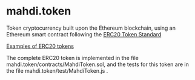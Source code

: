 # mahdi.token
Token cryptocurrency built upon the Ethereum blockchain, using an Ethereum smart contract following the [ERC20 Token Standard](https://theethereum.wiki/w/index.php/ERC20_Token_Standard) 

[Examples of ERC20 tokens](https://eidoo.io/erc20-tokens-list/)

The complete ERC20 token is implemented in the file mahdi.token/contracts/MahdiToken.sol, and the tests for this token are in the file mahdi.token/test/MahdiToken.js . 


